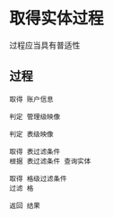 # 取得实体过程


过程应当具有普适性


## 过程

    取得 账户信息

    判定 管理级映像

    判定 表级映像

    取得 表过滤条件
    根据 表过滤条件 查询实体

    取得 格级过滤条件
    过滤 格

    返回 结果

